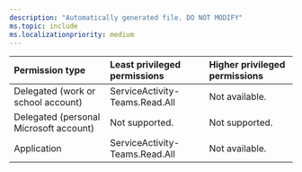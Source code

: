 ```yaml
---
description: "Automatically generated file. DO NOT MODIFY"
ms.topic: include
ms.localizationpriority: medium
---
```


|Permission type|Least privileged permissions|Higher privileged permissions|
|:---|:---|:---|
|Delegated (work or school account)|ServiceActivity-Teams.Read.All|Not available.|
|Delegated (personal Microsoft account)|Not supported.|Not supported.|
|Application|ServiceActivity-Teams.Read.All|Not available.|